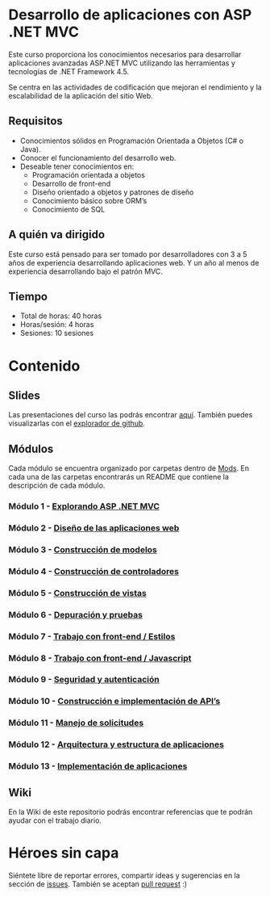 # Desarrollo de aplicaciones con ASP .NET MVC

Este curso proporciona los conocimientos necesarios para desarrollar aplicaciones avanzadas ASP.NET MVC utilizando las herramientas y tecnologías de .NET Framework 4.5.

Se centra en las actividades de codificación que mejoran el rendimiento y la escalabilidad de la aplicación del sitio Web.

## Requisitos

* Conocimientos sólidos en Programación Orientada a Objetos (C# o Java).
* Conocer el funcionamiento del desarrollo web.
* Deseable tener conocimientos en:
  - Programación orientada a objetos
  - Desarrollo de front-end
  - Diseño orientado a objetos y patrones de diseño
  - Conocimiento básico sobre ORM’s
  - Conocimiento de SQL

## A quién va dirigido

Este curso está pensado para ser tomado por desarrolladores con 3 a 5 años de experiencia desarrollando aplicaciones web. Y un año al menos de experiencia desarrollando bajo el patrón MVC.

## Tiempo
* Total de horas: 40 horas
* Horas/sesión: 4 horas
* Sesiones: 10 sesiones

# Contenido

## Slides

Las presentaciones del curso las podrás encontrar [aquí](). También puedes visualizarlas con el [explorador de github]().

## Módulos

Cada módulo se encuentra organizado por carpetas dentro de [Mods](). En cada una de las carpetas encontrarás un README que contiene la descripción de cada módulo.

### Módulo 1 - [Explorando ASP .NET MVC]()

### Módulo 2 - [Diseño de las aplicaciones web]()

### Módulo 3 - [Construcción de modelos]()

### Módulo 4 - [Construcción de controladores]()

### Módulo 5 - [Construcción de vistas]()

### Módulo 6 - [Depuración y pruebas]()

### Módulo 7 - [Trabajo con front-end / Estilos]()

### Módulo 8 - [Trabajo con front-end / Javascript]()

### Módulo 9 - [Seguridad y autenticación]()

### Módulo 10 - [Construcción e implementación de API’s]()

### Módulo 11 -  [Manejo de solicitudes]()

### Módulo 12 - [Arquitectura y estructura de aplicaciones]()

### Módulo 13 - [Implementación de aplicaciones]()

## Wiki

En la Wiki de este repositorio podrás encontrar referencias que te podrán ayudar con el trabajo diario.

# Héroes sin capa

Siéntete libre de reportar errores, compartir ideas y sugerencias en la sección de [issues](). También se aceptan [pull request]() :)
